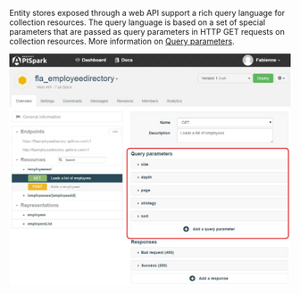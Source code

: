 Entity stores exposed through a web API support a rich query language for collection resources. The query language is based on a set of special parameters that are passed as query parameters in HTTP GET requests on collection resources. More information on [Query parameters](03_create/03_edit/03_resources.md "Query parameters").

![Query parameters](images/31.jpg "Query parameters")